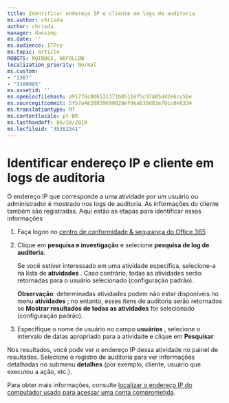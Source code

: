 ```yaml
---
title: Identificar endereço IP e cliente em logs de auditoria
ms.author: chrisda
author: chrisda
manager: dansimp
ms.date: ''
ms.audience: ITPro
ms.topic: article
ROBOTS: NOINDEX, NOFOLLOW
localization_priority: Normal
ms.custom:
- "1367"
- "3100005"
ms.assetid: ''
ms.openlocfilehash: a91778c006531371b85116f5c97485d42e6cc5be
ms.sourcegitcommit: 5fb7a4b28859690020efdea630d03e70cc0e6334
ms.translationtype: MT
ms.contentlocale: pt-BR
ms.lasthandoff: 06/28/2019
ms.locfileid: "35382941"
---
```

# <a name="identify-ip-address-and-client-in-audit-logs"></a>Identificar endereço IP e cliente em logs de auditoria

O endereço IP que corresponde a uma atividade por um usuário ou administrador é mostrado nos logs de auditoria. As informações do cliente também são registradas. Aqui estão as etapas para identificar essas informações

1. Faça logon no [centro de conformidade & segurança do Office 365](https://protection.office.com/)

2. Clique em **pesquisa e investigação** e selecione **pesquisa de log de auditoria**.

   Se você estiver interessado em uma atividade específica, selecione-a na lista de **atividades** . Caso contrário, todas as atividades serão retornadas para o usuário selecionado (configuração padrão).

   **Observação**: determinadas atividades podem não estar disponíveis no menu **atividades** ; no entanto, esses itens de auditoria serão retornados se **Mostrar resultados de todas as atividades** for selecionado (configuração padrão).

3. Especifique o nome de usuário no campo **usuários** , selecione o intervalo de datas apropriado para a atividade e clique em **Pesquisar**.

Nos resultados, você pode ver o endereço IP dessa atividade no painel de resultados. Selecione o registro de auditoria para ver informações detalhadas no submenu **detalhes** (por exemplo, cliente, usuário que executou a ação, etc.).

Para obter mais informações, consulte [localizar o endereço IP do computador usado para acessar uma conta comprometida](https://docs.microsoft.com/office365/securitycompliance/auditing-troubleshooting-scenarios#finding-the-ip-address-of-the-computer-used-to-access-a-compromised-account).
